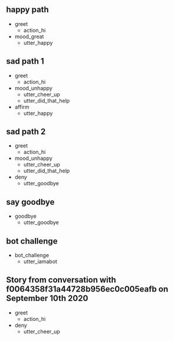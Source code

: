 ## happy path
* greet
  - action_hi
* mood_great
  - utter_happy

## sad path 1
* greet
  - action_hi
* mood_unhappy
  - utter_cheer_up
  - utter_did_that_help
* affirm
  - utter_happy

## sad path 2
* greet
  - action_hi
* mood_unhappy
  - utter_cheer_up
  - utter_did_that_help
* deny
  - utter_goodbye

## say goodbye
* goodbye
  - utter_goodbye

## bot challenge
* bot_challenge
  - utter_iamabot

## Story from conversation with f0064358f31a44728b956ec0c005eafb on September 10th 2020

* greet
    - action_hi
* deny
    - utter_cheer_up
